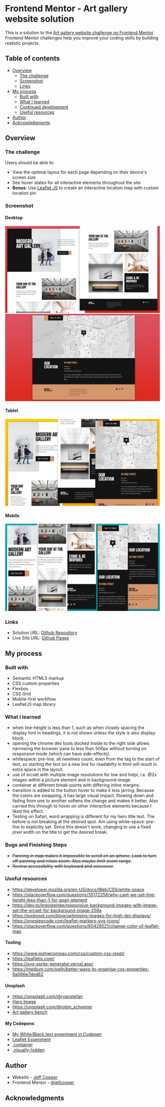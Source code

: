 # Frontend Mentor - Art gallery website solution

This is a solution to the [Art gallery website challenge on Frontend Mentor](https://www.frontendmentor.io/challenges/art-gallery-website-yVdrZlxyA). Frontend Mentor challenges help you improve your coding skills by building realistic projects.

## Table of contents

- [Overview](#overview)
  - [The challenge](#the-challenge)
  - [Screenshot](#screenshot)
  - [Links](#links)
- [My process](#my-process)
  - [Built with](#built-with)
  - [What I learned](#what-i-learned)
  - [Continued development](#continued-development)
  - [Useful resources](#useful-resources)
- [Author](#author)
- [Acknowledgments](#acknowledgments)

## Overview

### The challenge

Users should be able to:

- View the optimal layout for each page depending on their device's screen size
- See hover states for all interactive elements throughout the site
- **Bonus**: Use [Leaflet JS](https://leafletjs.com/) to create an interactive location map with custom location pin

### Screenshot

#### Desktop
![Desktop Home](./screenshots/screenshot-desktop-home.webp)
![Desktop Location](./screenshots/screenshot-desktop-location.webp)

#### Tablet
![Tablet](./screenshots/screenshot-ipad.webp)

#### Mobile
![Mobile](./screenshots/screenshot-mobile.webp)

### Links

- Solution URL: [Github Repository](https://github.com/jefcooper/front-end-mentor/tree/main/art-gallery-website)
- Live Site URL: [Github Pages](https://jefcooper.github.io/front-end-mentor/art-gallery-website/)

## My process

### Built with

- Semantic HTML5 markup
- CSS custom properties
- Flexbox
- CSS Grid
- Mobile-first workflow
- LeafletJS map library

### What I learned

- when line-height is less than 1, such as when closely spacing the display font in headings, it is not shown unless the style is also display: block.
- opening the chrome dev tools docked inside to the right side allows narrowing the browser pane to less than 500px without turning on responsive mode (which can have side-effects).
- whitespace: pre-line, all newlines count, even from the tag to the start of text, so starting the text on a new line for readabilty in html will result in extra space in the layout.
- use of srcset with multiple image resolutions for low and hidpi, i.e. @2x images within a picture element and in background-image.
- container at different break-points with differing inline margins.
- transition is added to the button hover to make it less jarring. Because the colors are swapping, it has large visual impact. Slowing down and fading from one to another softens the change and makes it better. Also carried this through to hover on other interactive elements because I liked the effect.
- Testing on Safari, word wrapping is different for my hero title text.  The before is not breaking at the desired spot.  Am using white-space: pre-line to explicitly set.  Since this doesn't work, changing to use a fixed pixel width on the title to get the desired break.

### Bugs and Finishing Steps

- ~~Panning in map makes it impossible to scroll on an iphone.  Look to turn off panning and retain zoom.  Also maybe limit zoom range.~~
- ~~Review accessibility with keyboard and voiceover.~~

### Useful resources

- https://developer.mozilla.org/en-US/docs/Web/CSS/white-space
- https://stackoverflow.com/questions/35172256/why-cant-we-set-line-height-less-than-1-for-span-element
- https://dev.to/ingosteinke/responsive-background-images-with-image-set-the-srcset-for-background-image-259a
- https://pixboost.com/blog/optimising-images-for-high-dpi-displays/
- https://onestepcode.com/leaflet-markers-svg-icons/
- https://stackoverflow.com/questions/60428521/change-color-of-leaflet-map

#### Tooling

- https://www.joshwcomeau.com/css/custom-css-reset/
- https://leafletjs.com/
- https://svg-sprite-generator.vercel.app/
- https://medium.com/swlh/better-ways-to-organise-css-properties-9a066e7ded62

#### Unsplash

- https://unsplash.com/@ryanstefan
- [Hero Image](https://unsplash.com/photos/5K98ScREEUY)
- https://unsplash.com/@robin_schreiner
- [Art gallery bench](https://unsplash.com/photos/YKE4zTW5lic)

#### My Codepens

- [My White/Black text experiment in Codepen]()
- [Leaflet Experiment](https://codepen.io/jefcooper/pen/JjBKoOB)
- [.container](https://codepen.io/jefcooper/pen/GRBqrQG)
- [.visually-hidden](https://codepen.io/jefcooper/pen/yLqJOvx)

## Author

- Website - [Jeff Cooper](https://jefcooper.github.io)
- Frontend Mentor - [@jefcooper](https://www.frontendmentor.io/profile/jefcooper)

## Acknowledgments
